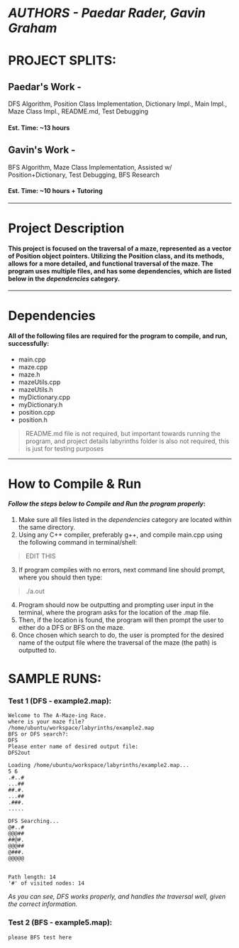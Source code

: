 # ***AUTHORS - Paedar Rader, Gavin Graham***

# PROJECT SPLITS:
## Paedar's Work - 
DFS Algorithm, Position Class Implementation, Dictionary Impl., Main Impl., Maze Class Impl., README.md, Test Debugging
#### Est. Time: ~13 hours

## Gavin's Work - 
BFS Algorithm, Maze Class Implementation, Assisted w/ Position+Dictionary, Test Debugging, BFS Research
#### Est. Time: ~10 hours + Tutoring

---

# **Project Description**
#### This project is focused on the traversal of a maze, represented as a vector of Position object pointers. Utilizing the Position class, and its methods, allows for a more detailed, and functional traversal of the maze. The program uses multiple files, and has some dependencies, which are listed below in the _dependencies_ category.

---

# **Dependencies**
#### All of the following files are required for the program to compile, and run, successfully:
+ main.cpp
+ maze.cpp
+ maze.h
+ mazeUtils.cpp
+ mazeUtils.h
+ myDictionary.cpp
+ myDictionary.h
+ position.cpp
+ position.h

> README.md file is not required, but important towards running the program, and project details
> labyrinths folder is also not required, this is just for testing purposes

---

# **How to Compile & Run**
#### ***Follow the steps below to Compile and Run the program properly***:
1. Make sure all files listed in the _dependencies_ category are located within the same directory. 
2. Using any C++ compiler, preferably g++, and compile main.cpp using the following command in terminal/shell:
> EDIT THIS
3. If program compiles with no errors, next command line should prompt, where you should then type:
> ./a.out
4. Program should now be outputting and prompting user input in the terminal, where the program asks for the location of the .map file.
5. Then, if the location is found, the program will then prompt the user to either do a DFS or BFS on the maze. 
6. Once chosen which search to do, the user is prompted for the desired name of the output file where the traversal of the maze (the path) is outputted to. 

# **SAMPLE RUNS:**

### Test 1 (DFS - example2.map):
```
Welcome to The A-Maze-ing Race.
where is your maze file? /home/ubuntu/workspace/labyrinths/example2.map
BFS or DFS search?:
DFS
Please enter name of desired output file:
DFS2out

Loading /home/ubuntu/workspace/labyrinths/example2.map...
5 6
.#..#
...##
##.#.
...##
.###.
.....

DFS Searching...
@#..#
@@@##
##@#.
@@@##
@###.
@@@@@


Path length: 14
'#' of visited nodes: 14
```
*As you can see, DFS works properly, and handles the traversal well, given the correct information.*

### Test 2 (BFS - example5.map):
```
please BFS test here
```